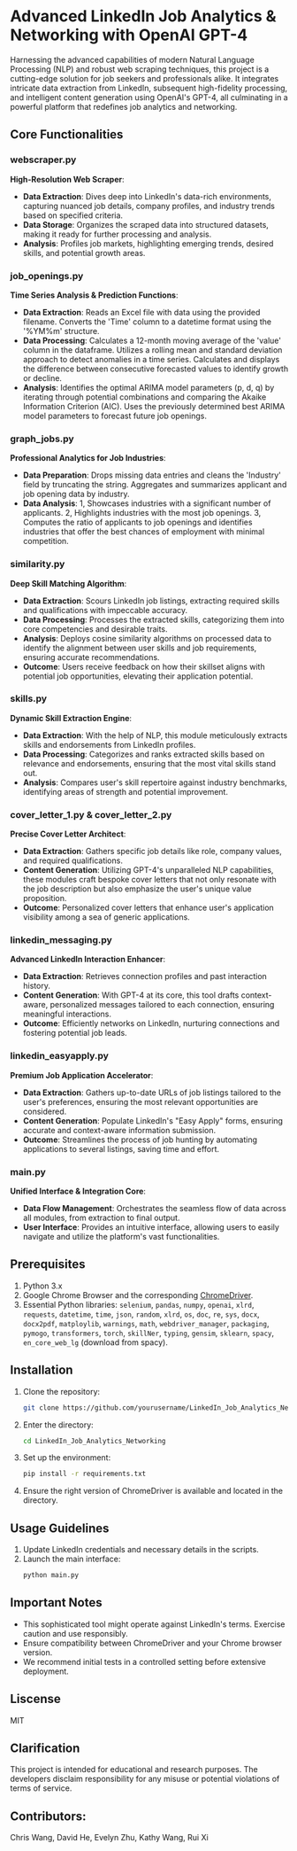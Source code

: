 # Advanced LinkedIn Job Analytics & Networking with OpenAI GPT-4

Harnessing the advanced capabilities of modern Natural Language Processing (NLP) and robust web scraping techniques, this project is a cutting-edge solution for job seekers and professionals alike. It integrates intricate data extraction from LinkedIn, subsequent high-fidelity processing, and intelligent content generation using OpenAI's GPT-4, all culminating in a powerful platform that redefines job analytics and networking.

## Core Functionalities

### webscraper.py
**High-Resolution Web Scraper**:
- **Data Extraction**: Dives deep into LinkedIn's data-rich environments, capturing nuanced job details, company profiles, and industry trends based on specified criteria.
- **Data Storage**: Organizes the scraped data into structured datasets, making it ready for further processing and analysis.
- **Analysis**: Profiles job markets, highlighting emerging trends, desired skills, and potential growth areas.

### job_openings.py
**Time Series Analysis & Prediction Functions**:
- **Data Extraction**: Reads an Excel file with data using the provided filename. Converts the 'Time' column to a datetime format using the '%YM%m' structure.
- **Data Processing**: Calculates a 12-month moving average of the 'value' column in the dataframe. Utilizes a rolling mean and standard deviation approach to detect anomalies in a time series. Calculates and displays the difference between consecutive forecasted values to identify growth or decline.
- **Analysis**: Identifies the optimal ARIMA model parameters (p, d, q) by iterating through potential combinations and comparing the Akaike Information Criterion (AIC). Uses the previously determined best ARIMA model parameters to forecast future job openings.

### graph_jobs.py
**Professional Analytics for Job Industries**:
- **Data Preparation**: Drops missing data entries and cleans the 'Industry' field by truncating the string. Aggregates and summarizes applicant and job opening data by industry.
- **Data Analysis**: 1, Showcases industries with a significant number of applicants. 2, Highlights industries with the most job openings. 3, Computes the ratio of applicants to job openings and identifies industries that offer the best chances of employment with minimal competition.

### similarity.py
**Deep Skill Matching Algorithm**:
- **Data Extraction**: Scours LinkedIn job listings, extracting required skills and qualifications with impeccable accuracy.
- **Data Processing**: Processes the extracted skills, categorizing them into core competencies and desirable traits.
- **Analysis**: Deploys cosine similarity algorithms on processed data to identify the alignment between user skills and job requirements, ensuring accurate recommendations.
- **Outcome**: Users receive feedback on how their skillset aligns with potential job opportunities, elevating their application potential.

### skills.py
**Dynamic Skill Extraction Engine**:
- **Data Extraction**: With the help of NLP, this module meticulously extracts skills and endorsements from LinkedIn profiles.
- **Data Processing**: Categorizes and ranks extracted skills based on relevance and endorsements, ensuring that the most vital skills stand out.
- **Analysis**: Compares user's skill repertoire against industry benchmarks, identifying areas of strength and potential improvement.

### cover_letter_1.py & cover_letter_2.py
**Precise Cover Letter Architect**:
- **Data Extraction**: Gathers specific job details like role, company values, and required qualifications.
- **Content Generation**: Utilizing GPT-4's unparalleled NLP capabilities, these modules craft bespoke cover letters that not only resonate with the job description but also emphasize the user's unique value proposition.
- **Outcome**: Personalized cover letters that enhance user's application visibility among a sea of generic applications.

### linkedin_messaging.py
**Advanced LinkedIn Interaction Enhancer**:
- **Data Extraction**: Retrieves connection profiles and past interaction history.
- **Content Generation**: With GPT-4 at its core, this tool drafts context-aware, personalized messages tailored to each connection, ensuring meaningful interactions.
- **Outcome**: Efficiently networks on LinkedIn, nurturing connections and fostering potential job leads.

### linkedin_easyapply.py
**Premium Job Application Accelerator**:
- **Data Extraction**: Gathers up-to-date URLs of job listings tailored to the user's preferences, ensuring the most relevant opportunities are considered.
- **Content Generation**: Populate LinkedIn's "Easy Apply" forms, ensuring accurate and context-aware information submission.
- **Outcome**: Streamlines the process of job hunting by automating applications to several listings, saving time and effort.

### main.py
**Unified Interface & Integration Core**:
- **Data Flow Management**: Orchestrates the seamless flow of data across all modules, from extraction to final output.
- **User Interface**: Provides an intuitive interface, allowing users to easily navigate and utilize the platform's vast functionalities.

## Prerequisites

1. Python 3.x
2. Google Chrome Browser and the corresponding [ChromeDriver](https://sites.google.com/a/chromium.org/chromedriver/).
3. Essential Python libraries: `selenium`, `pandas`, `numpy`, `openai`, `xlrd`, `requests`, `datetime`, `time`, `json`, `random`, `xlrd`, `os`, `doc`, `re`, `sys`, `docx`, `docx2pdf`, `matploylib`, `warnings`, `math`, `webdriver_manager`, `packaging`, `pymogo`, `transformers`, `torch`, `skillNer`, `typing`, `gensim`, `sklearn`, `spacy`, `en_core_web_lg` (download from spacy).

## Installation

1. Clone the repository:
   ```bash
   git clone https://github.com/yourusername/LinkedIn_Job_Analytics_Networking.git
2. Enter the directory:
   ```bash
   cd LinkedIn_Job_Analytics_Networking
3. Set up the environment:
   ```bash
   pip install -r requirements.txt
4. Ensure the right version of ChromeDriver is available and located in the directory.

## Usage Guidelines

1. Update LinkedIn credentials and necessary details in the scripts.
2. Launch the main interface:
   ```bash
   python main.py

## Important Notes

- This sophisticated tool might operate against LinkedIn's terms. Exercise caution and use responsibly.
- Ensure compatibility between ChromeDriver and your Chrome browser version.
- We recommend initial tests in a controlled setting before extensive deployment.

## Liscense
MIT

## Clarification
This project is intended for educational and research purposes. The developers disclaim responsibility for any misuse or potential violations of terms of service.

## Contributors:
Chris Wang, David He, Evelyn Zhu, Kathy Wang, Rui Xi
